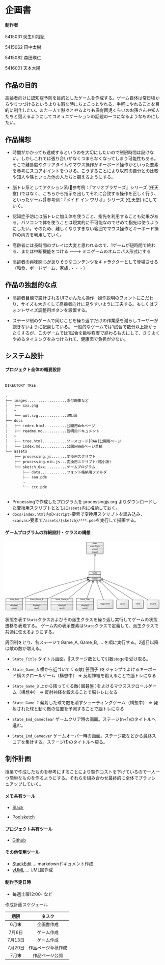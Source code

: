 
# 企画書

#### 制作者

5415031 癸生川裕紀



5415062 田中太樹



5415082 森田瑛仁



5416001 天本大陽



## 作品の目的

 高齢者向けに認知症予防を目的としたゲームを作成する。ゲーム自体は常日頃からやりつづけるというよりも暇な時にちょこっとやれる、手軽にやれることを目的に制作したい。また一人で黙々とやるよりも保育園児くらいのお孫さんや知人たちと競えるようにしてコミュニケーションの話題の一つになるようなものにしたい。


## 作品構想

-   時間がかかっても達成するというのを大切にしたいので制限時間は設けない。しかしこれでは張り合いがなくつまらなくなってしまう可能性もある。そこで難易度やクリアタイムやマウス操作かキーボード操作かといった要素を参考にスコアポイントをつける。こうすることにより以前の自分との比較や知人や孫といった他の人たちと競えるようにする。

-   脳トレ系としてアクション系(参考例：『マリオブラザーズ』シリーズ (任天堂) )ではなく、こちらから指示を出してそれに合致する操作を正しく行う、といったゲーム(参考例：『メイド イン ワリオ』シリーズ (任天堂) )にしていく。

- 認知症予防には脳トレに加え体を使うこと、指先を利用することも効果がある。パソコンで体を使うことは現実的に不可能なのでせめて指先は使うようにしたい。そのため、難しくなりすぎない範囲でマウス操作とキーボード操作の両方を利用していく。

- 高齢者には長時間のプレイは大変と思われるので、1ゲームが短時間で終わる、または中断機能をつける ---> ミニゲームのオムニバス形式にする

- 高齢者の興味関心がありそうなコンテンツをキャラクターとして登場させる（和食、ボードゲーム、家族、・・・）

## 作品の独創的な点

- 高齢者目線で設計されるUIでかんたん操作 : 操作説明のフォントにこだわり、サイズも大きくして高齢者向けに見やすいように工夫する。もしくはフォントサイズ調整用ボタンを設置する。

- ステージ制のゲームで同じことを繰り返すだけの作業感を減らしユーザーが飽きないように配慮している。
一般的なゲームでは1試合で数分以上掛かったりするが、このゲームでは1試合を数秒程度で終わるものにして、きりよくやめるタイミングをみつけられて、健康面で負担が少ない。



## システム設計


#### プロジェクト全体の概要設計
```

DIRECTORY TREE

.
├── images..................添付画像など
│   ├── xxx.png
│   ~
│   └── uml.svg.............UML図
├── docs
│   ├── index.html..........公開用Webページ
│   ├── readme.md...........説明用ドキュメント
│   ~
│   ├── tree.html...........ソースコード[RAW]公開用ぺージ
│   └── index.md............公開用Webページ草稿
└── assets
    ├── processing.js.......変換用スクリプト
    ├── processing.min.js...変換用スクリプト(縮小版)
    └── sketch_0xx..........ゲームプログラム
        ├── data............フォント格納用フォルダ
        ├── aaa.pde
        ~
        └── ccc.pde


```
- Processingで作成したプログラムを processingjs.org よりダウンロードした変換用スクリプトとともに`assets`内に格納しておく。
- `docs/index.html`内の`<script>`要素で変換用スクリプトを読み込み、`<canvas>`要素で`/assets/{sketch}/***.pde`を実行して描画する。


#### ゲームプログラムの詳細設計・クラスの構想

![classDiagrams](../images/uml.svg)


状態を表す`State`クラスおよびその派生クラスを繰り返し実行してゲームの状態遷移を表現する。
ゲーム内の表示要素は`State`クラスで定義して、派生クラスで共通に使えるようにする。

周回制をとり、各ステージでGame_A, Game_B, ... を順に実行する。2週目以降は敵の数が増える。

- `State_Title` タイトル画面。ステージ数として引数stageを受け取る。
- `State_Game_A` 横から近づいてくる敵( 笹団子 )をジャンプでよけるキーボード横スクロールゲーム（構想中）
&rArr; 反射神経を鍛えることで脳トレになる
- `State_Game_B` 上から降ってくる敵( 囲碁盤 )をよけるマウススクロールゲーム（構想中）
&rArr; 反射神経を鍛えることで脳トレになる
- `State_Game_C` 発射した球で敵を消すシューティングゲーム（構想中）
&rArr; 発射された球と動く敵の位置を予測することで脳トレになる

- `State_End_Gameclear` ゲームクリア時の画面。ステージ(n+1)のタイトルへ進む。
- `State_End_Gameover` ゲームオーバー時の画面。ステージ数などから最終スコアを集計する。ステージ(1)のタイトルへ戻る。




## 制作計画

授業で作成したものを参考にすることにより製作コストを下げているので一人一つ簡単なものを作るようにする。それらを組み合わせ最終的に全体でブラッシュアップしていく。
#### メモ共有ツール

- [Slack](https://digicon1.slack.com/)

- [Poolsketch](http://plsk.net/digicon2018)



#### プロジェクト共有ツール
- [Github](https://github.com/moriakijp/0622)

#### その他使用ツール
- [StackEdit](https://stackedit.io/) ... markdownドキュメント作成
- [yUML](https://yuml.me/) ... UML図作成


#### 制作予定日時

- 毎週土曜12:00- など

 作成計画スケジュール

|  期限   |       タスク       |
| :-----: | :----------------: |
|  6月末  |     企画書作成     |
| 7月6日  |     ゲーム作成     |
| 7月13日 |     ゲーム作成     |
| 7月20日 | 作品ページ草稿作成 |
| 7月末 |   作品ページ公開   |


<!--stackedit_data:

eyJoaXN0b3J5IjpbNTQxNTIxODY3LC0xMzUwMDAwOTA1LDEyNj

cxNTg2NjMsLTIyMDE3MDMzNSwtMTIzNzYxNjk2NiwtMTc4Mjc5

OTY5OF19

-->

<!--stackedit_data:

eyJoaXN0b3J5IjpbLTgxODY5MjUyNSwtODE4NjkyNTI1LDEzMz

k4ODM1MjksLTg4NzI3NDQ3MywtNDkwNTkyODU1LDE5MTA5MzMx

OSwtMTQ5OTk1ODU4MF19

-->
<!--stackedit_data:
eyJoaXN0b3J5IjpbLTE4MzM3NDIzMTYsMTQxMDQxNjI5OCwxMD
IxMDIwNTg1LC0yODM2MzA4LDcxNTMxMDEsLTE3OTExOTE2NDYs
NjU5ODI5NzIwLC0xNTg2NDg4Mzg5LDIwNjc4ODc4MjAsLTEyOD
QzNDU4MzUsMjEwMDE5NTk4Ml19
-->
